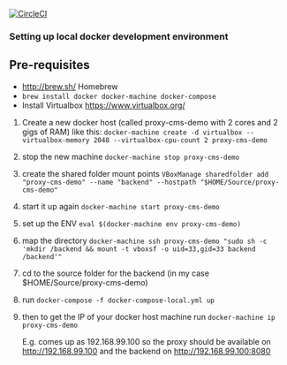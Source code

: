 [![CircleCI](https://circleci.com/gh/andrevdh/proxy-cms-demo.svg?style=svg)](https://circleci.com/gh/andrevdh/proxy-cms-demo)

### Setting up local docker development environment

## Pre-requisites
- http://brew.sh/ Homebrew
- `brew install docker docker-machine docker-compose`
- Install Virtualbox https://www.virtualbox.org/

1. Create a new docker host (called proxy-cms-demo with 2 cores and 2 gigs of RAM) like this:
```docker-machine create -d virtualbox --virtualbox-memory 2048 --virtualbox-cpu-count 2 proxy-cms-demo```

2. stop the new machine
```docker-machine stop proxy-cms-demo```

3. create the shared folder mount points
```VBoxManage sharedfolder add "proxy-cms-demo" --name "backend" --hostpath "$HOME/Source/proxy-cms-demo"```

4. start it up again
```docker-machine start proxy-cms-demo```

5. set up the ENV
```eval $(docker-machine env proxy-cms-demo)```

6. map the directory
```docker-machine ssh proxy-cms-demo "sudo sh -c 'mkdir /backend && mount -t vboxsf -o uid=33,gid=33 backend /backend'"```

7. cd to the source folder for the backend (in my case $HOME/Source/proxy-cms-demo)

8. run
    ```docker-compose -f docker-compose-local.yml up```

9. then to get the IP of your docker host machine run
    ```docker-machine ip proxy-cms-demo```

    E.g. comes up as 192.168.99.100
    so the proxy should be available on http://192.168.99.100
    and the backend on http://192.168.99.100:8080
